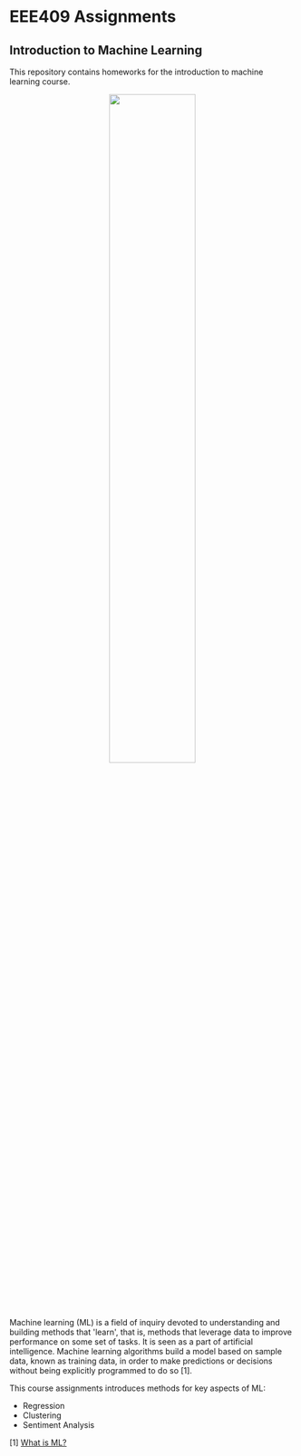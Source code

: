 # EEE409 Assignments
## Introduction to Machine Learning


This repository contains homeworks for the introduction to machine learning course. 

<div align="center">
  <img src="https://www.mathworks.com/discovery/reinforcement-learning/_jcr_content/mainParsys3/discoverysubsection/mainParsys/image.adapt.full.medium.png/1615456679034.png" width="55%"></a>
</div>


Machine learning (ML) is a field of inquiry devoted to understanding and building methods that 'learn', that is, methods that leverage data to improve performance on some set of tasks. It is seen as a part of artificial intelligence. Machine learning algorithms build a model based on sample data, known as training data, in order to make predictions or decisions without being explicitly programmed to do so [1]. 

This course assignments introduces methods for key aspects of ML:

* Regression
* Clustering
* Sentiment Analysis


[1] [What is ML?](https://en.wikipedia.org/wiki/Machine_learning)


